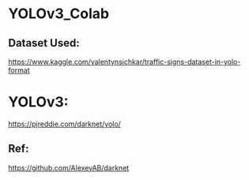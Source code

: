 # YOLOv3_Colab

## Dataset Used:
https://www.kaggle.com/valentynsichkar/traffic-signs-dataset-in-yolo-format

# YOLOv3:
https://pjreddie.com/darknet/yolo/

## Ref:
https://github.com/AlexeyAB/darknet
